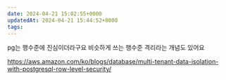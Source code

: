 ```yaml
---
date: 2024-04-21 15:02:55+0000
updatedAt: 2024-04-21 15:44:52+8000
tags: 
---
```

pg는 행수준에 진심이더라구요
비슷하게 쓰는 행수준 격리라는 개념도 있어요

https://aws.amazon.com/ko/blogs/database/multi-tenant-data-isolation-with-postgresql-row-level-security/